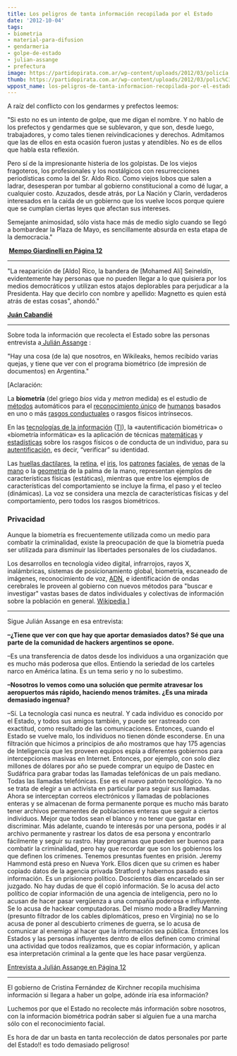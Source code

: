 ```yaml
---
title: Los peligros de tanta información recopilada por el Estado
date: '2012-10-04'
tags:
- biometria
- material-para-difusion
- gendarmeria
- golpe-de-estado
- julian-assange
- prefectura
image: https://partidopirata.com.ar/wp-content/uploads/2012/03/policía.jpg
thumb: https://partidopirata.com.ar/wp-content/uploads/2012/03/polic%C3%ADa-150x150.jpg
wppost_name: los-peligros-de-tanta-informacion-recopilada-por-el-estado
---
```


A raíz del conflicto con los gendarmes y prefectos leemos:

"Si esto no es un intento de golpe, que me digan el nombre. Y no hablo de los prefectos y gendarmes que se sublevaron, y que son, desde luego, trabajadores, y como tales tienen reivindicaciones y derechos. Admitamos que las de ellos en esta ocasión fueron justas y atendibles. No es de ellos que habla esta reflexión.

Pero sí de la impresionante histeria de los golpistas. De los viejos fragoteros, los profesionales y los nostálgicos con resurrecciones periodísticas como la del Sr. Aldo Rico. Como viejos lobos que salen a ladrar, desesperan por tumbar al gobierno constitucional a como dé lugar, a cualquier costo. Azuzados, desde atrás, por La Nación y Clarín, verdaderos interesados en la caída de un gobierno que los vuelve locos porque quiere que se cumplan ciertas leyes que afectan sus intereses.

Semejante animosidad, sólo vista hace más de medio siglo cuando se llegó a bombardear la Plaza de Mayo, es sencillamente absurda en esta etapa de la democracia."

<strong> <a href="http://www.pagina12.com.ar/diario/elpais/subnotas/204844-60661-2012-10-04.html" target="_blank">Mempo Giardinelli en Página 12</a></strong>

<hr />

"La reaparición de [Aldo] Rico, la bandera de [Mohamed Alí] Seineldín, evidentemente hay personas que no pueden llegar a lo que quisiera por los medios democráticos y utilizan estos atajos deplorables para perjudicar a la Presidenta. Hay que decirlo con nombre y apellido: Magnetto es quien está atrás de estas cosas", ahondó."

<strong><a href="http://www.lanacion.com.ar/1514240-la-campora-habla-de-golpe-y-cuestiona-a-los-medios-por-informar-sobre-la-protesta" target="_blank">Juán Cabandié </a></strong>

<hr />

Sobre toda la información que recolecta el Estado sobre las personas entrevista a<a href="http://www.pagina12.com.ar/diario/elmundo/4-204060-2012-09-23.html" target="_blank"> Julián Assange</a> :

"Hay una cosa (de la) que nosotros, en Wikileaks, hemos recibido varias quejas, y tiene que ver con el programa biométrico (de impresión de documentos) en Argentina."

[Aclaración:

La <strong>biometría</strong> (del griego <em>bios</em> vida y <em>metron</em> medida) es el estudio de <a title="Método" href="https://es.wikipedia.org/wiki/M%C3%A9todo">métodos</a> automáticos para el <a title="Autentificación" href="https://es.wikipedia.org/wiki/Autentificaci%C3%B3n">reconocimiento único</a> de <a title="Humano" href="https://es.wikipedia.org/wiki/Humano">humanos</a> basados en uno o más <a title="Conducta" href="https://es.wikipedia.org/wiki/Conducta">rasgos conductuales</a> o rasgos físicos intrínsecos.

En las <a title="Tecnologías de la información" href="https://es.wikipedia.org/wiki/Tecnolog%C3%ADas_de_la_informaci%C3%B3n">tecnologías de la información</a> (<a title="Tecnologías de la información" href="https://es.wikipedia.org/wiki/Tecnolog%C3%ADas_de_la_informaci%C3%B3n">TI</a>), la «autentificación biométrica» o «biometría informática» es la aplicación de técnicas <a title="Matemáticas" href="https://es.wikipedia.org/wiki/Matem%C3%A1ticas">matemáticas</a> y <a title="Estadísticas" href="https://es.wikipedia.org/wiki/Estad%C3%ADsticas">estadísticas</a> sobre los rasgos físicos o de conducta de un individuo, para su <a title="Autentificación" href="https://es.wikipedia.org/wiki/Autentificaci%C3%B3n">autentificación</a>, es decir, “verificar” su identidad.

Las <a title="Huellas dactilares" href="https://es.wikipedia.org/wiki/Huellas_dactilares">huellas dactilares</a>, la <a title="Retina" href="https://es.wikipedia.org/wiki/Retina">retina</a>, el <a title="Iris" href="https://es.wikipedia.org/wiki/Iris">iris</a>, los <a title="Reconocimiento de patrones" href="https://es.wikipedia.org/wiki/Reconocimiento_de_patrones">patrones</a> <a title="Cara" href="https://es.wikipedia.org/wiki/Cara">faciales</a>, de <a title="Vena" href="https://es.wikipedia.org/wiki/Vena">venas</a> de la <a title="Mano" href="https://es.wikipedia.org/wiki/Mano">mano</a> o la <a title="Geometría" href="https://es.wikipedia.org/wiki/Geometr%C3%ADa">geometría</a> de la palma de la mano, representan ejemplos de características físicas (estáticas), mientras que entre los ejemplos de características del comportamiento se incluye la firma, el paso y el tecleo (dinámicas). La voz se considera una mezcla de características físicas y del comportamiento, pero todos los rasgos biométricos.
<h3>Privacidad</h3>
Aunque la biometría es frecuentemente utilizada como un medio para combatir la criminalidad, existe la preocupación de que la biometría pueda ser utilizada para disminuir las libertades personales de los ciudadanos.

Los desarrollos en tecnología video digital, infrarrojos, rayos X, inalámbricas, sistemas de posicionamiento global, biometría, escaneado de imágenes, reconocimiento de voz, <a title="ADN" href="https://es.wikipedia.org/wiki/ADN">ADN</a>, e identificación de ondas cerebrales le proveen al gobierno con nuevos métodos para "buscar e investigar" vastas bases de datos individuales y colectivas de información sobre la población en general.
<a href="https://es.wikipedia.org/wiki/Biometr%C3%ADa" target="_blank">Wikipedia ]</a>

<hr />

Sigue Julián Assange en esa entrevista:

<strong>–¿Tiene que ver con que hay que aportar demasiados datos? Sé que una parte de la comunidad de hackers argentinos se opone.</strong>

–Es una transferencia de datos desde los individuos a una organización que es mucho más poderosa que ellos. Entiendo la seriedad de los carteles narco en América latina. Es un tema serio y no lo subestimo.

<strong>–Nosotros lo vemos como una solución que permite atravesar los aeropuertos más rápido, haciendo menos trámites. ¿Es una mirada demasiado ingenua?</strong>

–Sí. La tecnología casi nunca es neutral. Y cada individuo es conocido por el Estado, y todos sus amigos también, y puede ser rastreado con exactitud, como resultado de las comunicaciones. Entonces, cuando el Estado se vuelve malo, los individuos no tienen dónde esconderse. En una filtración que hicimos a principios de año mostramos que hay 175 agencias de Inteligencia que les proveen equipos espía a diferentes gobiernos para intercepciones masivas en Internet. Entonces, por ejemplo, con solo diez millones de dólares por año se puede comprar un equipo de Dastec en Sudáfrica para grabar todas las llamadas telefónicas de un país mediano. Todas las llamadas telefónicas. Ese es el nuevo patrón tecnológico. Ya no se trata de elegir a un activista en particular para seguir sus llamadas. Ahora se interceptan correos electrónicos y llamadas de poblaciones enteras y se almacenan de forma permanente porque es mucho más barato tener archivos permanentes de poblaciones enteras que seguir a ciertos individuos. Mejor que todos sean el blanco y no tener que gastar en discriminar. Más adelante, cuando te interesás por una persona, podés ir al archivo permanente y rastrear los datos de esa persona y encontrarlo fácilmente y seguir su rastro. Hay programas que pueden ser buenos para combatir la criminalidad, pero hay que recordar que son los gobiernos los que definen los crímenes. Tenemos presuntas fuentes en prisión. Jeremy Hammond está preso en Nueva York. Ellos dicen que su crimen es haber copiado datos de la agencia privada Stratford y habernos pasado esa información. Es un prisionero político. Doscientos días encarcelado sin ser juzgado. No hay dudas de que él copió información. Se lo acusa del acto político de copiar información de una agencia de inteligencia, pero no lo acusan de hacer pasar vergüenza a una compañía poderosa e influyente. Se lo acusa de hackear computadoras. Del mismo modo a Bradley Manning (presunto filtrador de los cables diplomáticos, preso en Virginia) no se lo acusa de poner al descubierto crímenes de guerra, se lo acusa de comunicar al enemigo al hacer que la información sea pública. Entonces los Estados y las personas influyentes dentro de ellos definen como criminal una actividad que todos realizamos, que es copiar información, y aplican esa interpretación criminal a la gente que les hace pasar vergüenza.

<a href="http://www.pagina12.com.ar/diario/elmundo/4-204060-2012-09-23.html" target="_blank">Entrevista a Julián Assange en Página 12</a>

<hr />

El gobierno de Cristina Fernández de Kirchner recopila muchísima información si llegara a haber un golpe, adónde iría esa información?

Luchemos por que el Estado no recolecte más información sobre nosotros, con la información biométrica podrán saber si alguien fue a una marcha sólo con el reconocimiento facial.

Es hora de dar un basta en tanta recolección de datos personales por parte del Estado!! es todo demasiado peligroso!
